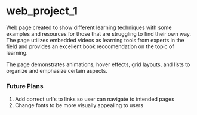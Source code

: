 # web_project_1

Web page created to show different learning techniques with some examples and resources for those that are struggling to find their own way. The page utilizes embedded videos as learning tools from experts in the field and provides an excellent book reccomendation on the topic of learning.

The page demonstrates animations, hover effects, grid layouts, and lists to organize and emphasize certain aspects.


### Future Plans
1. Add correct url's to links so user can navigate to intended pages
2. Change fonts to be more visually appealing to users

